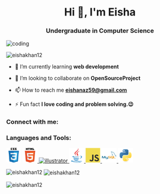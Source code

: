 <h1 align="center">Hi 👋, I'm Eisha</h1>
<h3 align="center">Undergraduate in Computer Science</h3>
<img aling="right" alt="coding" width="390" src="https://mir-s3-cdn-cf.behance.net/project_modules/disp/601014116770475.6068beff4640a.gif">

<p align="left"> <img src="https://komarev.com/ghpvc/?username=eishakhan12&label=Profile%20views&color=0e75b6&style=flat" alt="eishakhan12" /> </p>

- 🌱 I’m currently learning **web development**

- 👯 I’m looking to collaborate on **OpenSourceProject**

- 📫 How to reach me **eishanaz59@gmail.com**

- ⚡ Fun fact **I love coding and problem solving.😉**

<h3 align="left">Connect with me:</h3>
<p align="left">
</p>

<h3 align="left">Languages and Tools:</h3>
<p align="left"<a href="https://www.w3schools.com/css/" target="_blank" rel="noreferrer"> <img src="https://raw.githubusercontent.com/devicons/devicon/master/icons/css3/css3-original-wordmark.svg" alt="css3" width="40" height="40"/> </a> <a href="https://www.w3.org/html/" target="_blank" rel="noreferrer"> <img src="https://raw.githubusercontent.com/devicons/devicon/master/icons/html5/html5-original-wordmark.svg" alt="html5" width="40" height="40"/> </a> <a href="https://www.adobe.com/in/products/illustrator.html" target="_blank" rel="noreferrer"> <img src="https://www.vectorlogo.zone/logos/adobe_illustrator/adobe_illustrator-icon.svg" alt="illustrator" width="40" height="40"/> </a> <a href="https://www.java.com" target="_blank" rel="noreferrer"> <img src="https://raw.githubusercontent.com/devicons/devicon/master/icons/java/java-original.svg" alt="java" width="40" height="40"/> </a> <a href="https://developer.mozilla.org/en-US/docs/Web/JavaScript" target="_blank" rel="noreferrer"> <img src="https://raw.githubusercontent.com/devicons/devicon/master/icons/javascript/javascript-original.svg" alt="javascript" width="40" height="40"/> </a> <a href="https://www.mysql.com/" target="_blank" rel="noreferrer"> <img src="https://raw.githubusercontent.com/devicons/devicon/master/icons/mysql/mysql-original-wordmark.svg" alt="mysql" width="40" height="40"/> </a> <a href="https://www.python.org" target="_blank" rel="noreferrer"> <img src="https://raw.githubusercontent.com/devicons/devicon/master/icons/python/python-original.svg" alt="python" width="40" height="40"/> </a></p>

<p><img align="left" src="https://github-readme-stats.vercel.app/api/top-langs?username=eishakhan12&show_icons=true&locale=en&layout=compact" alt="eishakhan12" /></p>

<p>&nbsp;<img align="center" src="https://github-readme-stats.vercel.app/api?username=eishakhan12&show_icons=true&locale=en" alt="eishakhan12" /></p>

<p><img align="center" src="https://github-readme-streak-stats.herokuapp.com/?user=eishakhan12&" alt="eishakhan12" /></p>
